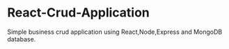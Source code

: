 # React-Crud-Application
Simple business crud application using React,Node,Express and MongoDB database.
